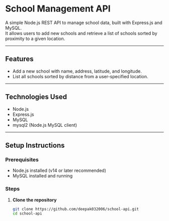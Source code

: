 # School Management API

A simple Node.js REST API to manage school data, built with Express.js and MySQL.  
It allows users to add new schools and retrieve a list of schools sorted by proximity to a given location.

---

## Features

- Add a new school with name, address, latitude, and longitude.
- List all schools sorted by distance from a user-specified location.

---

## Technologies Used

- Node.js
- Express.js
- MySQL
- mysql2 (Node.js MySQL client)

---

## Setup Instructions

### Prerequisites

- Node.js installed (v14 or later recommended)
- MySQL installed and running

### Steps

1. **Clone the repository**

   ```bash
   git clone https://github.com/deepak032006/school-api.git
   cd school-api
